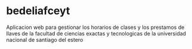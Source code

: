 # bedeliafceyt
Aplicacion web para gestionar los horarios de clases y los prestamos de llaves de la facultad de ciencias exactas y tecnologicas de la universidad nacional de santiago del estero
